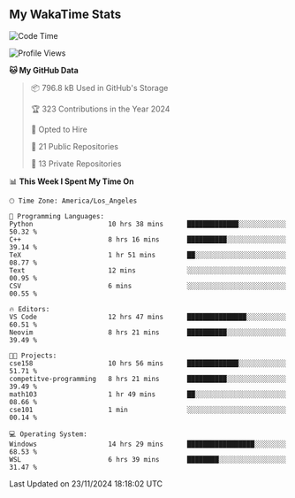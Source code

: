 ## My WakaTime Stats
<!--START_SECTION:waka-->
![Code Time](http://img.shields.io/badge/Code%20Time-165%20hrs%2031%20mins-blue)

![Profile Views](http://img.shields.io/badge/Profile%20Views-0-blue)

**🐱 My GitHub Data** 

> 📦 796.8 kB Used in GitHub's Storage 
 > 
> 🏆 323 Contributions in the Year 2024
 > 
> 💼 Opted to Hire
 > 
> 📜 21 Public Repositories 
 > 
> 🔑 13 Private Repositories 
 > 
📊 **This Week I Spent My Time On** 

```text
🕑︎ Time Zone: America/Los_Angeles

💬 Programming Languages: 
Python                   10 hrs 38 mins      █████████████░░░░░░░░░░░░   50.32 % 
C++                      8 hrs 16 mins       ██████████░░░░░░░░░░░░░░░   39.14 % 
TeX                      1 hr 51 mins        ██░░░░░░░░░░░░░░░░░░░░░░░   08.77 % 
Text                     12 mins             ░░░░░░░░░░░░░░░░░░░░░░░░░   00.95 % 
CSV                      6 mins              ░░░░░░░░░░░░░░░░░░░░░░░░░   00.55 % 

🔥 Editors: 
VS Code                  12 hrs 47 mins      ███████████████░░░░░░░░░░   60.51 % 
Neovim                   8 hrs 21 mins       ██████████░░░░░░░░░░░░░░░   39.49 % 

🐱‍💻 Projects: 
cse158                   10 hrs 56 mins      █████████████░░░░░░░░░░░░   51.71 % 
competitve-programming   8 hrs 21 mins       ██████████░░░░░░░░░░░░░░░   39.49 % 
math103                  1 hr 49 mins        ██░░░░░░░░░░░░░░░░░░░░░░░   08.66 % 
cse101                   1 min               ░░░░░░░░░░░░░░░░░░░░░░░░░   00.14 % 

💻 Operating System: 
Windows                  14 hrs 29 mins      █████████████████░░░░░░░░   68.53 % 
WSL                      6 hrs 39 mins       ████████░░░░░░░░░░░░░░░░░   31.47 % 
```


 Last Updated on 23/11/2024 18:18:02 UTC
<!--END_SECTION:waka-->
